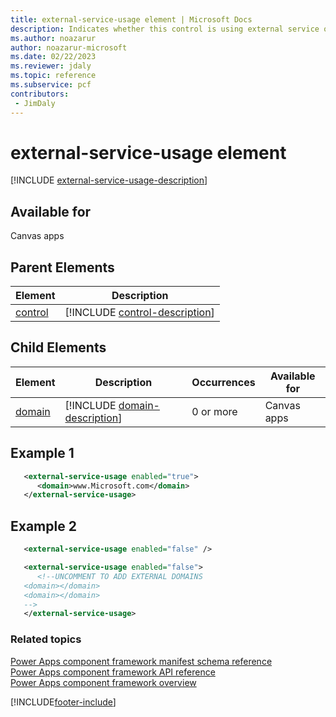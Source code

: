 ```yaml
---
title: external-service-usage element | Microsoft Docs
description: Indicates whether this control is using external service or not.
ms.author: noazarur
author: noazarur-microsoft
ms.date: 02/22/2023
ms.reviewer: jdaly
ms.topic: reference
ms.subservice: pcf
contributors:
 - JimDaly
---
```

# external-service-usage element

[!INCLUDE [external-service-usage-description](includes/external-service-usage-description.md)]

## Available for

Canvas apps

## Parent Elements

|Element|Description|
|--|--|
|[control](control.md)|[!INCLUDE [control-description](includes/control-description.md)]|

## Child Elements


|Element|Description|Occurrences|Available for|
|--|--|--|-------|
|[domain](domain.md)|[!INCLUDE [domain-description](includes/domain-description.md)]|0 or more|Canvas apps |


## Example 1

```xml
   <external-service-usage enabled="true">
      <domain>www.Microsoft.com</domain>
   </external-service-usage>
```

## Example 2

```xml
   <external-service-usage enabled="false" />

   <external-service-usage enabled="false">
      <!--UNCOMMENT TO ADD EXTERNAL DOMAINS
   <domain></domain>
   <domain></domain>
   -->
   </external-service-usage>
```

### Related topics

[Power Apps component framework manifest schema reference](index.md)<br/>
[Power Apps component framework API reference](../reference/index.md)<br/>
[Power Apps component framework overview](../overview.md)


[!INCLUDE[footer-include](../../../includes/footer-banner.md)]
